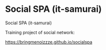 # Social SPA (it-samurai)
Social SPA (it-samurai)

Training project of social network:

https://bringmenoizzze.github.io/socialspa
